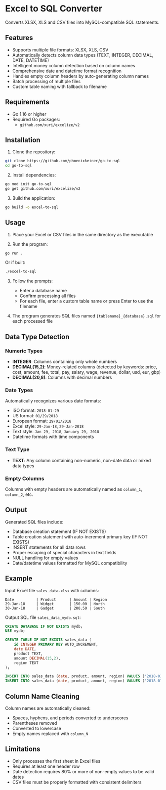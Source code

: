 # Excel to SQL Converter

Converts XLSX, XLS and CSV files into MySQL-compatible SQL statements.

## Features

- Supports multiple file formats: XLSX, XLS, CSV
- Automatically detects column data types (TEXT, INTEGER, DECIMAL, DATE, DATETIME)
- Intelligent money column detection based on column names
- Comprehensive date and datetime format recognition
- Handles empty column headers by auto-generating column names
- Batch processing of multiple files
- Custom table naming with fallback to filename

## Requirements

- Go 1.16 or higher
- Required Go packages:
  - `github.com/xuri/excelize/v2`

## Installation

1. Clone the repository:
```bash
git clone https://github.com/phoenixkeiner/go-to-sql
cd go-to-sql
```

2. Install dependencies:
```bash
go mod init go-to-sql
go get github.com/xuri/excelize/v2
```

3. Build the application:
```bash
go build -o excel-to-sql
```

## Usage

1. Place your Excel or CSV files in the same directory as the executable

2. Run the program:
```bash
go run .
```
Or if built:
```bash
./excel-to-sql
```

3. Follow the prompts:
   - Enter a database name
   - Confirm processing all files
   - For each file, enter a custom table name or press Enter to use the filename

4. The program generates SQL files named `{tablename}_{database}.sql` for each processed file

## Data Type Detection

### Numeric Types
- **INTEGER**: Columns containing only whole numbers
- **DECIMAL(15,2)**: Money-related columns (detected by keywords: price, cost, amount, fee, total, pay, salary, wage, revenue, dollar, usd, eur, gbp)
- **DECIMAL(20,8)**: Columns with decimal numbers

### Date Types
Automatically recognizes various date formats:
- ISO format: `2018-01-29`
- US format: `01/29/2018`
- European format: `29/01/2018`
- Excel style: `29-Jan-18`, `29-Jan-2018`
- Text style: `Jan 29, 2018`, `January 29, 2018`
- Datetime formats with time components

### Text Type
- **TEXT**: Any column containing non-numeric, non-date data or mixed data types

### Empty Columns
Columns with empty headers are automatically named as `column_1`, `column_2`, etc.

## Output

Generated SQL files include:
- Database creation statement (IF NOT EXISTS)
- Table creation statement with auto-increment primary key (IF NOT EXISTS)
- INSERT statements for all data rows
- Proper escaping of special characters in text fields
- NULL handling for empty values
- Date/datetime values formatted for MySQL compatibility

## Example

Input Excel file `sales_data.xlsx` with columns:
```
Date          | Product      | Amount | Region
29-Jan-18     | Widget       | 150.00 | North
30-Jan-18     | Gadget       | 200.50 | South
```

Output SQL file `sales_data_mydb.sql`:
```sql
CREATE DATABASE IF NOT EXISTS mydb;
USE mydb;

CREATE TABLE IF NOT EXISTS sales_data (
    id INTEGER PRIMARY KEY AUTO_INCREMENT,
    date DATE,
    product TEXT,
    amount DECIMAL(15,2),
    region TEXT
);

INSERT INTO sales_data (date, product, amount, region) VALUES ('2018-01-29', 'Widget', 150.00, 'North');
INSERT INTO sales_data (date, product, amount, region) VALUES ('2018-01-30', 'Gadget', 200.50, 'South');
```

## Column Name Cleaning

Column names are automatically cleaned:
- Spaces, hyphens, and periods converted to underscores
- Parentheses removed
- Converted to lowercase
- Empty names replaced with `column_N`

## Limitations

- Only processes the first sheet in Excel files
- Requires at least one header row
- Date detection requires 80% or more of non-empty values to be valid dates
- CSV files must be properly formatted with consistent delimiters